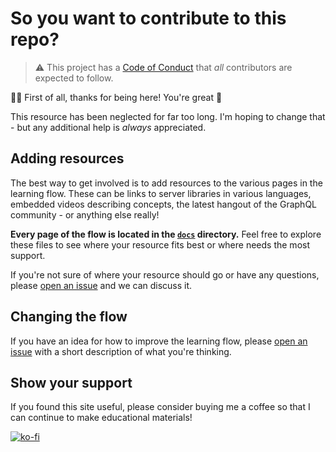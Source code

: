 # So you want to contribute to this repo?

> ⚠️ This project has a [Code of Conduct](./CODE_OF_CONDUCT.md) that _all_ contributors are expected to follow.

👋🏼 First of all, thanks for being here! You're great 🎉

This resource has been neglected for far too long. I'm hoping to change that - but any additional help is _always_ appreciated. 

## Adding resources

The best way to get involved is to add resources to the various pages in the learning flow. These can be links to server libraries in various languages, embedded videos describing concepts, the latest hangout of the GraphQL community - or anything else really! 

**Every page of the flow is located in the [`docs`](./docs) directory.** Feel free to explore these files to see where your resource fits best or where needs the most support. 

If you're not sure of where your resource should go or have any questions, please [open an issue](https://github.com/carolstran/so-you-want-to-learn-graphql/issues/new) and we can discuss it. 

## Changing the flow

If you have an idea for how to improve the learning flow, please [open an issue](https://github.com/carolstran/so-you-want-to-learn-graphql/issues/new) with a short description of what you're thinking.

## Show your support

If you found this site useful, please consider buying me a coffee so that I can continue to make educational materials!

[![ko-fi](https://www.ko-fi.com/img/githubbutton_sm.svg)](https://ko-fi.com/L4L41MXHP)